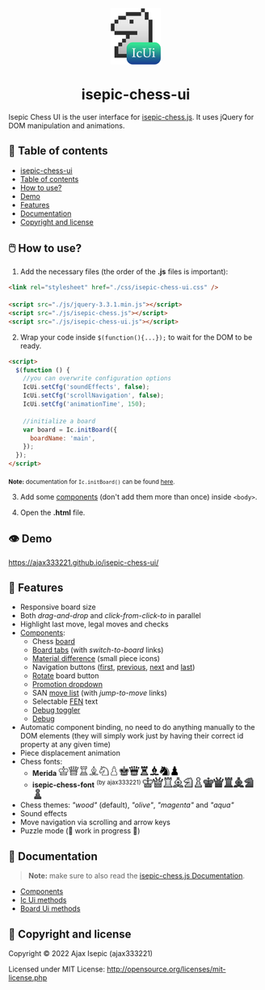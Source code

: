 <p align="center"><a href="https://github.com/ajax333221/isepic-chess-ui"><img width="100" src="https://github.com/ajax333221/isepic-chess-ui/raw/master/css/images/ic_ui_logo.png" alt="IcUi logo"></a></p>

<h1 align="center">isepic-chess-ui</h1>

Isepic Chess UI is the user interface for [isepic-chess.js](https://github.com/ajax333221/isepic-chess). It uses jQuery for DOM manipulation and animations.

## :pushpin: Table of contents

- [isepic-chess-ui](https://github.com/ajax333221/isepic-chess-ui#isepic-chess-ui)
- [Table of contents](https://github.com/ajax333221/isepic-chess-ui#pushpin-table-of-contents)
- [How to use?](https://github.com/ajax333221/isepic-chess-ui#computer_mouse-how-to-use)
- [Demo](https://github.com/ajax333221/isepic-chess-ui#eye-demo)
- [Features](https://github.com/ajax333221/isepic-chess-ui#rocket-features)
- [Documentation](https://github.com/ajax333221/isepic-chess-ui#book-documentation)
- [Copyright and license](https://github.com/ajax333221/isepic-chess-ui#page_facing_up-copyright-and-license)

## :computer_mouse: How to use?

1. Add the necessary files (the order of the **.js** files is important):

```html
<link rel="stylesheet" href="./css/isepic-chess-ui.css" />

<script src="./js/jquery-3.3.1.min.js"></script>
<script src="./js/isepic-chess.js"></script>
<script src="./js/isepic-chess-ui.js"></script>
```

2. Wrap your code inside `$(function(){...});` to wait for the DOM to be ready.

```html
<script>
  $(function () {
    //you can overwrite configuration options
    IcUi.setCfg('soundEffects', false);
    IcUi.setCfg('scrollNavigation', false);
    IcUi.setCfg('animationTime', 150);

    //initialize a board
    var board = Ic.initBoard({
      boardName: 'main',
    });
  });
</script>
```

<sub>**Note:** documentation for `Ic.initBoard()` can be found [here](https://github.com/ajax333221/isepic-chess/blob/master/docs/ic-methods.md#ic-methods).</sub>

3. Add some [components](https://ajax333221.github.io/isepic-chess-ui/components.html) (don't add them more than once) inside `<body>`.

4. Open the **.html** file.

## :eye: Demo

https://ajax333221.github.io/isepic-chess-ui/

## :rocket: Features

- Responsive board size
- Both _drag-and-drop_ and _click-from-click-to_ in parallel
- Highlight last move, legal moves and checks
- [Components](https://ajax333221.github.io/isepic-chess-ui/components.html):
  - Chess [board](https://ajax333221.github.io/isepic-chess-ui/components.html#board)
  - [Board tabs](https://ajax333221.github.io/isepic-chess-ui/components.html#board_tabs) (with _switch-to-board_ links)
  - [Material difference](https://ajax333221.github.io/isepic-chess-ui/components.html#material_diff) (small piece icons)
  - Navigation buttons ([first](https://ajax333221.github.io/isepic-chess-ui/components.html#first), [previous](https://ajax333221.github.io/isepic-chess-ui/components.html#previous), [next](https://ajax333221.github.io/isepic-chess-ui/components.html#next) and [last](https://ajax333221.github.io/isepic-chess-ui/components.html#last))
  - [Rotate](https://ajax333221.github.io/isepic-chess-ui/components.html#rotate) board button
  - [Promotion dropdown](https://ajax333221.github.io/isepic-chess-ui/components.html#promote)
  - SAN [move list](https://ajax333221.github.io/isepic-chess-ui/components.html#move_list) (with _jump-to-move_ links)
  - Selectable [FEN](https://ajax333221.github.io/isepic-chess-ui/components.html#fen) text
  - [Debug toggler](https://ajax333221.github.io/isepic-chess-ui/components.html#debug_toggler)
  - [Debug](https://ajax333221.github.io/isepic-chess-ui/components.html#debug)
- Automatic component binding, no need to do anything manually to the DOM elements (they will simply work just by having their correct id property at any given time)
- Piece displacement animation
- Chess fonts:
  - **Merida** <img src="./css/images/chess-fonts/merida/wk.png" width="20"><img src="./css/images/chess-fonts/merida/wq.png" width="20"><img src="./css/images/chess-fonts/merida/wr.png" width="20"><img src="./css/images/chess-fonts/merida/wb.png" width="20"><img src="./css/images/chess-fonts/merida/wn.png" width="20"><img src="./css/images/chess-fonts/merida/wp.png" width="20"><img src="./css/images/chess-fonts/merida/bk.png" width="20"><img src="./css/images/chess-fonts/merida/bq.png" width="20"><img src="./css/images/chess-fonts/merida/br.png" width="20"><img src="./css/images/chess-fonts/merida/bb.png" width="20"><img src="./css/images/chess-fonts/merida/bn.png" width="20"><img src="./css/images/chess-fonts/merida/bp.png" width="20">
  - **isepic-chess-font** <sup>(by ajax333221)</sup> <img src="./css/images/chess-fonts/isepic/wk.png" width="20"><img src="./css/images/chess-fonts/isepic/wq.png" width="20"><img src="./css/images/chess-fonts/isepic/wr.png" width="20"><img src="./css/images/chess-fonts/isepic/wb.png" width="20"><img src="./css/images/chess-fonts/isepic/wn.png" width="20"><img src="./css/images/chess-fonts/isepic/wp.png" width="20"><img src="./css/images/chess-fonts/isepic/bk.png" width="20"><img src="./css/images/chess-fonts/isepic/bq.png" width="20"><img src="./css/images/chess-fonts/isepic/br.png" width="20"><img src="./css/images/chess-fonts/isepic/bb.png" width="20"><img src="./css/images/chess-fonts/isepic/bn.png" width="20"><img src="./css/images/chess-fonts/isepic/bp.png" width="20">
- Chess themes: _"wood"_ (default), _"olive"_, _"magenta"_ and _"aqua"_
- Sound effects
- Move navigation via scrolling and arrow keys
- Puzzle mode (:construction: work in progress :construction:)

## :book: Documentation

> **Note:** make sure to also read the [isepic-chess.js Documentation](https://github.com/ajax333221/isepic-chess#book-documentation).

- [Components](https://ajax333221.github.io/isepic-chess-ui/components.html)
- [Ic Ui methods](https://github.com/ajax333221/isepic-chess-ui/blob/master/docs/ic-ui-methods.md#ic-ui-methods)
- [Board Ui methods](https://github.com/ajax333221/isepic-chess-ui/blob/master/docs/board-ui-methods.md#board-ui-methods)

## :page_facing_up: Copyright and license

Copyright © 2022 Ajax Isepic (ajax333221)

Licensed under MIT License: http://opensource.org/licenses/mit-license.php
